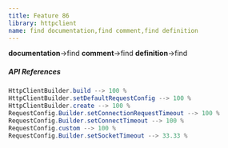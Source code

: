 ```yaml
---
title: Feature 86
library: httpclient
name: find documentation,find comment,find definition
---
```


**documentation**->find **comment**->find **definition**->find 

##### API References

```java
HttpClientBuilder.build --> 100 %
HttpClientBuilder.setDefaultRequestConfig --> 100 %
HttpClientBuilder.create --> 100 %
RequestConfig.Builder.setConnectionRequestTimeout --> 100 %
RequestConfig.Builder.setConnectTimeout --> 100 %
RequestConfig.custom --> 100 %
RequestConfig.Builder.setSocketTimeout --> 33.33 %
```
